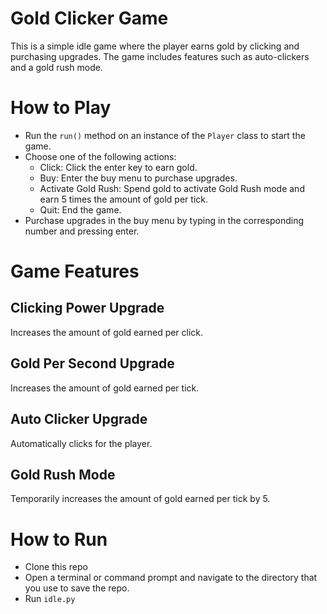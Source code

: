 # Gold Clicker Game

This is a simple idle game where the player earns gold by clicking and purchasing upgrades. The game includes features such as auto-clickers and a gold rush mode.

# How to Play
* Run the `run()` method on an instance of the `Player` class to start the game.
* Choose one of the following actions:
    * Click: Click the enter key to earn gold.
    * Buy: Enter the buy menu to purchase upgrades.
    * Activate Gold Rush: Spend gold to activate Gold Rush mode and earn 5 times the amount of gold per tick.
    * Quit: End the game.
* Purchase upgrades in the buy menu by typing in the corresponding number and pressing enter.

# Game Features
## Clicking Power Upgrade
Increases the amount of gold earned per click.

## Gold Per Second Upgrade
Increases the amount of gold earned per tick.

## Auto Clicker Upgrade
Automatically clicks for the player.

## Gold Rush Mode
Temporarily increases the amount of gold earned per tick by 5.

# How to Run
* Clone this repo
* Open a terminal or command prompt and navigate to the directory that you use to save the repo.
* Run `idle.py`

